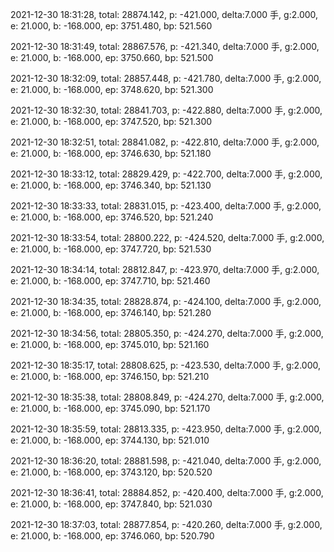 2021-12-30 18:31:28, total: 28874.142, p: -421.000, delta:7.000 手, g:2.000, e: 21.000, b: -168.000, ep: 3751.480, bp: 521.560

2021-12-30 18:31:49, total: 28867.576, p: -421.340, delta:7.000 手, g:2.000, e: 21.000, b: -168.000, ep: 3750.660, bp: 521.500

2021-12-30 18:32:09, total: 28857.448, p: -421.780, delta:7.000 手, g:2.000, e: 21.000, b: -168.000, ep: 3748.620, bp: 521.300

2021-12-30 18:32:30, total: 28841.703, p: -422.880, delta:7.000 手, g:2.000, e: 21.000, b: -168.000, ep: 3747.520, bp: 521.300

2021-12-30 18:32:51, total: 28841.082, p: -422.810, delta:7.000 手, g:2.000, e: 21.000, b: -168.000, ep: 3746.630, bp: 521.180

2021-12-30 18:33:12, total: 28829.429, p: -422.700, delta:7.000 手, g:2.000, e: 21.000, b: -168.000, ep: 3746.340, bp: 521.130

2021-12-30 18:33:33, total: 28831.015, p: -423.400, delta:7.000 手, g:2.000, e: 21.000, b: -168.000, ep: 3746.520, bp: 521.240

2021-12-30 18:33:54, total: 28800.222, p: -424.520, delta:7.000 手, g:2.000, e: 21.000, b: -168.000, ep: 3747.720, bp: 521.530

2021-12-30 18:34:14, total: 28812.847, p: -423.970, delta:7.000 手, g:2.000, e: 21.000, b: -168.000, ep: 3747.710, bp: 521.460

2021-12-30 18:34:35, total: 28828.874, p: -424.100, delta:7.000 手, g:2.000, e: 21.000, b: -168.000, ep: 3746.140, bp: 521.280

2021-12-30 18:34:56, total: 28805.350, p: -424.270, delta:7.000 手, g:2.000, e: 21.000, b: -168.000, ep: 3745.010, bp: 521.160

2021-12-30 18:35:17, total: 28808.625, p: -423.530, delta:7.000 手, g:2.000, e: 21.000, b: -168.000, ep: 3746.150, bp: 521.210

2021-12-30 18:35:38, total: 28808.849, p: -424.270, delta:7.000 手, g:2.000, e: 21.000, b: -168.000, ep: 3745.090, bp: 521.170

2021-12-30 18:35:59, total: 28813.335, p: -423.950, delta:7.000 手, g:2.000, e: 21.000, b: -168.000, ep: 3744.130, bp: 521.010

2021-12-30 18:36:20, total: 28881.598, p: -421.040, delta:7.000 手, g:2.000, e: 21.000, b: -168.000, ep: 3743.120, bp: 520.520

2021-12-30 18:36:41, total: 28884.852, p: -420.400, delta:7.000 手, g:2.000, e: 21.000, b: -168.000, ep: 3747.840, bp: 521.030

2021-12-30 18:37:03, total: 28877.854, p: -420.260, delta:7.000 手, g:2.000, e: 21.000, b: -168.000, ep: 3746.060, bp: 520.790